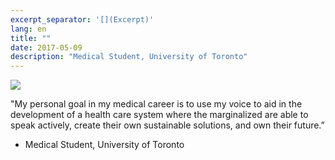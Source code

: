 ```yaml
---
excerpt_separator: '[](Excerpt)'
lang: en
title: ""
date: 2017-05-09
description: "Medical Student, University of Toronto"
---
```


![](images/humans-of-medicine/15th-post.jpeg)

"My personal goal in my medical career is to use my voice to aid in the development of a health care system where the marginalized are able to speak actively, create their own sustainable solutions, and own their future.” 

- Medical Student, University of Toronto